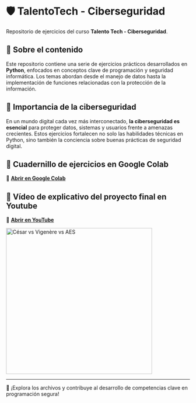 # 🛡️ TalentoTech - Ciberseguridad

Repositorio de ejercicios del curso **Talento Tech - Ciberseguridad**.

## 🐍 Sobre el contenido

Este repositorio contiene una serie de ejercicios prácticos desarrollados en **Python**, enfocados en conceptos clave de programación y seguridad informática. Los temas abordan desde el manejo de datos hasta la implementación de funciones relacionadas con la protección de la información.

## 🔐 Importancia de la ciberseguridad

En un mundo digital cada vez más interconectado, **la ciberseguridad es esencial** para proteger datos, sistemas y usuarios frente a amenazas crecientes. Estos ejercicios fortalecen no solo las habilidades técnicas en Python, sino también la conciencia sobre buenas prácticas de seguridad digital.

## 📝 Cuadernillo de ejercicios en Google Colab

🔗 **[Abrir en Google Colab](https://colab.research.google.com/drive/15NYPJnXsJQvS8RUMgNcnP4GhLy8W561Q?usp=sharing)**

## 🎥 Vídeo de explicativo del proyecto final en Youtube

🔗 **[Abrir en YouTube](https://www.youtube.com/watch?v=UESoS4oOSsU)**

<!-- [![Simulador cifrados clásicos vs modernos](https://img.youtube.com/vi/UESoS4oOSsU/maxresdefault.jpg)](https://www.youtube.com/watch?v=UESoS4oOSsU) -->
<a href="https://www.youtube.com/watch?v=UESoS4oOSsU">
  <img src="https://img.youtube.com/vi/UESoS4oOSsU/hqdefault.jpg" alt="César vs Vigenère vs AES" width="400">
</a>

---

📁 ¡Explora los archivos y contribuye al desarrollo de competencias clave en programación segura!